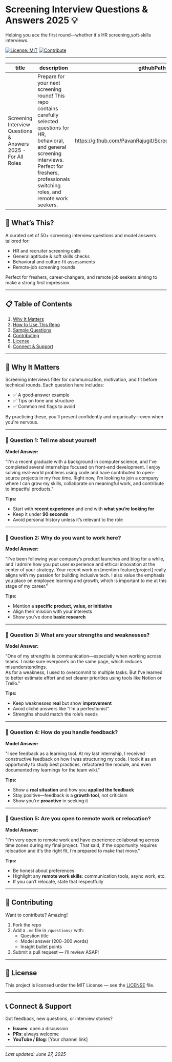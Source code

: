 # Screening Interview Questions & Answers 2025 💡

Helping you ace the first round—whether it's HR screening,soft‑skills interviews.

[![License: MIT](https://img.shields.io/badge/License-MIT-blue.svg)](#license)
[![Contribute](https://img.shields.io/badge/Contribute-Welcome‑PRs-green.svg)](#contributing)

---
| title | description | githubPath |
|-------|-------------|------------|
| Screening Interview Questions & Answers 2025 - For All Roles | Prepare for your next screening round! This repo contains carefully selected questions for HR, behavioral, and general screening interviews. Perfect for freshers, professionals switching roles, and remote work seekers. | https://github.com/PavanRajugit/Screening_interview_questions |

## 🚀 What’s This?

A curated set of 50+ screening interview questions and model answers tailored for:

- HR and recruiter screening calls  
- General aptitude & soft skills checks  
- Behavioral and culture‑fit assessments  
- Remote‑job screening rounds  

Perfect for freshers, career‑changers, and remote job seekers aiming to make a strong first impression.

---

## 📋 Table of Contents

1. [Why It Matters](#why-it-matters)  
2. [How to Use This Repo](#how-to-use-this-repo)  
3. [Sample Questions](#sample-questions)  
4. [Contributing](#contributing)  
5. [License](#license)  
6. [Connect & Support](#connect--support)

---

## 🤔 Why It Matters

Screening interviews filter for communication, motivation, and fit before technical rounds. Each question here includes:

- ✅ A good‑answer example  
- ✅ Tips on tone and structure  
- ✅ Common red flags to avoid  

By practicing these, you’ll present confidently and organically—even when you're nervous.

---




### 📌 Question 1: Tell me about yourself

**Model Answer:**

"I'm a recent graduate with a background in computer science, and I've completed several internships focused on front-end development. I enjoy solving real-world problems using code and have contributed to open-source projects in my free time. Right now, I'm looking to join a company where I can grow my skills, collaborate on meaningful work, and contribute to impactful products."

**Tips:**
- Start with **recent experience** and end with **what you’re looking for**  
- Keep it under **90 seconds**  
- Avoid personal history unless it’s relevant to the role

---

### 📌 Question 2: Why do you want to work here?

**Model Answer:**

"I've been following your company’s product launches and blog for a while, and I admire how you put user experience and ethical innovation at the center of your strategy. Your recent work on [mention feature/project] really aligns with my passion for building inclusive tech. I also value the emphasis you place on employee learning and growth, which is important to me at this stage of my career."

**Tips:**
- Mention a **specific product, value, or initiative**  
- Align their mission with your interests  
- Show you've done **basic research**

---

### 📌 Question 3: What are your strengths and weaknesses?

**Model Answer:**

"One of my strengths is communication—especially when working across teams. I make sure everyone’s on the same page, which reduces misunderstandings.  
As for a weakness, I used to overcommit to multiple tasks. But I’ve learned to better estimate effort and set clearer priorities using tools like Notion or Trello."

**Tips:**
- Keep weaknesses **real** but show **improvement**  
- Avoid cliché answers like “I’m a perfectionist”  
- Strengths should match the role’s needs

---

### 📌 Question 4: How do you handle feedback?

**Model Answer:**

"I see feedback as a learning tool. At my last internship, I received constructive feedback on how I was structuring my code. I took it as an opportunity to study best practices, refactored the module, and even documented my learnings for the team wiki."

**Tips:**
- Show a **real situation** and how you **applied the feedback**  
- Stay positive—feedback is a **growth tool**, not criticism  
- Show you're **proactive** in seeking it

---

### 📌 Question 5: Are you open to remote work or relocation?

**Model Answer:**

"I'm very open to remote work and have experience collaborating across time zones during my final project. That said, if the opportunity requires relocation and it's the right fit, I’m prepared to make that move."

**Tips:**
- Be honest about preferences  
- Highlight any **remote work skills**: communication tools, async work, etc.  
- If you can’t relocate, state that respectfully

---

## 🤝 Contributing

Want to contribute? Amazing!

1. Fork the repo  
2. Add a `.md` file in `/questions/` with:
   - Question title  
   - Model answer (200–300 words)  
   - Insight bullet points  
3. Submit a pull request — I’ll review ASAP!

---

## 📄 License

This project is licensed under the MIT License — see the [LICENSE](LICENSE) file.

---

## 📞 Connect & Support

Got feedback, new questions, or interview stories?

- **Issues**: open a discussion  
- **PRs**: always welcome  
- **YouTube / Blog**: [Your channel link]

---

*Last updated: June 27, 2025*
